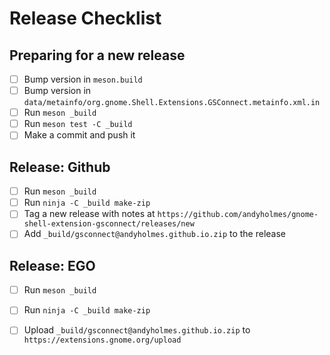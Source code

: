 # Release Checklist

## Preparing for a new release

- [ ] Bump version in `meson.build`
- [ ] Bump version in `data/metainfo/org.gnome.Shell.Extensions.GSConnect.metainfo.xml.in`
- [ ] Run `meson _build`
- [ ] Run `meson test -C _build`
- [ ] Make a commit and push it

## Release: Github

- [ ] Run `meson _build`
- [ ] Run `ninja -C _build make-zip`
- [ ] Tag a new release with notes at `https://github.com/andyholmes/gnome-shell-extension-gsconnect/releases/new`
- [ ] Add `_build/gsconnect@andyholmes.github.io.zip` to the release

## Release: EGO

- [ ] Run `meson _build`
- [ ] Run `ninja -C _build make-zip`
- [ ] Upload `_build/gsconnect@andyholmes.github.io.zip` to `https://extensions.gnome.org/upload`

